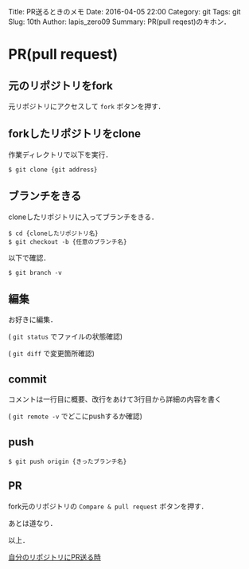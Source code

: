 Title: PR送るときのメモ
Date: 2016-04-05 22:00
Category: git
Tags: git
Slug: 10th
Author: lapis_zero09
Summary: PR(pull reqest)のキホン．

# PR(pull request)

## 元のリポジトリをfork

元リポジトリにアクセスして `fork` ボタンを押す．  

##  forkしたリポジトリをclone

作業ディレクトリで以下を実行．  

```
$ git clone {git address}
```

## ブランチをきる

cloneしたリポジトリに入ってブランチをきる．  

```
$ cd {cloneしたリポジトリ名}
$ git checkout -b {任意のブランチ名}
```

以下で確認．  

```
$ git branch -v
```

## 編集

お好きに編集．  


( `git status` でファイルの状態確認)  

( `git diff` で変更箇所確認)  


## commit

コメントは一行目に概要、改行をあけて3行目から詳細の内容を書く  




( `git remote -v` でどこにpushするか確認)  

## push

```
$ git push origin {きったブランチ名}
```



## PR

fork元のリポジトリの `Compare & pull request` ボタンを押す．  

あとは道なり．  


以上．  

[自分のリポジトリにPR送る時](https://www.lapis-zero09.xyz/about/notice.html)




